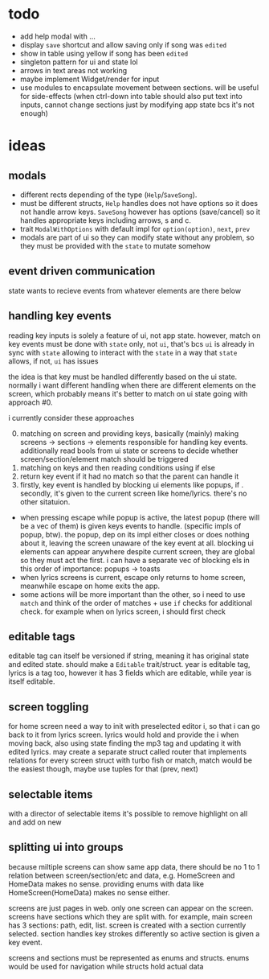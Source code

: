 <!--
has a magic space in-between
 s
 s - bad normal whitespace
 s
 dir
-->

<!--
SelectableWidget (for highlighting border)
WidgetWithEditableContent (for highlighting text/elements inside)
TagWidget = SelectableWidget + WidgetWithEditableContent

use cases

table (list of mp3 files) only needs SelectableWidget bcs there's no tag to edit
inputs need TagWidget to highlight borders when selected and to highlight text when tag changed
lyrics button needs TagWidget and it will highlight "edit" when lyrics tag is changed
-->

# todo

- add help modal with ...
- display `save` shortcut and allow saving only if song was `edited`
- show in table using yellow if song has been `edited`
- singleton pattern for ui and state lol
- arrows in text areas not working
- maybe implement Widget/render for input
- use modules to encapsulate movement between sections. will be useful for side-effects (when ctrl-down into table should also put text into inputs, cannot change sections just by modifying app state bcs it's not enough)

<!-- -->

# ideas

## modals

- different rects depending of the type (`Help`/`SaveSong`).
- must be different structs, `Help` handles does not have options so it does not handle arrow keys. `SaveSong` however has options (save/cancel) so it handles appropriate keys including arrows, s and c.
- trait `ModalWithOptions` with default impl for `option(option)`, `next`, `prev`
- modals are part of ui so they can modify state without any problem, so they must be provided with the `state` to mutate somehow

## event driven communication

state wants to recieve events from whatever elements are there below

## handling key events

reading key inputs is solely a feature of ui, not app state. however, match on key events must be done with `state` only, not `ui`, that's bcs `ui` is already in sync with `state` allowing to interact with the `state` in a way that `state` allows, if not, `ui` has issues

the idea is that key must be handled differently based on the ui state. normally i want different handling when there are different elements on the screen, which probably means it's better to match on ui state going with approach #0.

i currently consider these approaches

0. matching on screen and providing keys, basically (mainly) making screens -> sections -> elements responsible for handling key events. additionally read bools from ui state or screens to decide whether screen/section/element match should be triggered
1. matching on keys and then reading conditions using if else
2. return key event if it had no match so that the parent can handle it
3. firstly, key event is handled by blocking ui elements like popups, if . secondly, it's given to the current screen like home/lyrics. there's no other sitatuion.

- when pressing escape while popup is active, the latest popup (there will be a vec of them) is given keys events to handle. (specific impls of popup, btw). the popup, dep on its impl either closes or does nothing about it, leaving the screen unaware of the key event at all. blocking ui elements can appear anywhere despite current screen, they are global so they must act the first. i can have a separate vec of blocking els in this order of importance: popups -> toasts
- when lyrics screens is current, escape only returns to home screen, meanwhile escape on home exits the app.
- some actions will be more important than the other, so i need to use `match` and think of the order of matches + use `if` checks for additional check. for example when on lyrics screen, i should first check

## editable tags

editable tag can itself be versioned if string, meaning it has original state and edited state. should make a `Editable` trait/struct. year is editable tag, lyrics is a tag too, however it has 3 fields which are editable, while year is itself editable.

## screen toggling

for home screen need a way to init with preselected editor i, so that i can go back to it from lyrics screen. lyrics would hold and provide the i when moving back, also using state finding the mp3 tag and updating it with edited lyrics. may create a separate struct called router that implements relations for every screen struct with turbo fish or match, match would be the easiest though, maybe use tuples for that (prev, next)

## selectable items

with a director of selectable items it's possible to remove highlight on all and add on new

## splitting ui into groups

because miltiple screens can show same app data, there should be no 1 to 1 relation between screen/section/etc and data, e.g. HomeScreen and HomeData makes no sense. providing enums with data like HomeScreen(HomeData) makes no sense either.

screens are just pages in web. only one screen can appear on the screen. screens have sections which they are split with. for example, main screen has 3 sections: path, edit, list. screen is created with a section currently selected. section handles key strokes differently so active section is given a key event.

screens and sections must be represented as enums and structs. enums would be used for navigation while structs hold actual data
